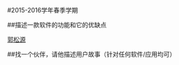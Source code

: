 #2015-2016学年春季学期
 
 
##描述一款软件的功能和它的优缺点

[郭松源](https://github.com/Adaguoguo/ada1st/blob/master/%E4%BD%9C%E4%B8%9A.md)


##找一个伙伴，请他描述用户故事（针对任何软件/应用均可）

